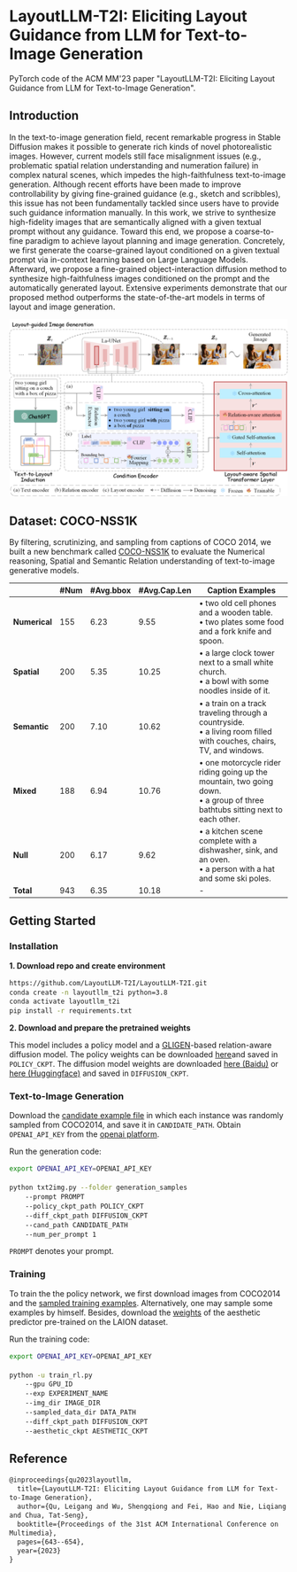 # LayoutLLM-T2I: Eliciting Layout Guidance from LLM for Text-to-Image Generation

PyTorch code of the ACM MM'23 paper "LayoutLLM-T2I: Eliciting Layout Guidance from LLM for Text-to-Image Generation". 

## Introduction

In the text-to-image generation field, recent remarkable progress in Stable Diffusion makes it possible to generate rich kinds of novel photorealistic images. However, current models still face misalignment issues (e.g., problematic spatial relation understanding and numeration failure) in complex natural scenes, which impedes the high-faithfulness text-to-image generation. Although recent efforts have been made to improve controllability by giving fine-grained guidance (e.g., sketch and scribbles), this issue has not been fundamentally tackled since users have to provide such guidance information manually. In this work, we  strive to synthesize high-fidelity images that are semantically aligned with a given textual prompt without any guidance. Toward this end, we propose a coarse-to-fine paradigm to achieve layout planning and image generation. Concretely, we first generate the coarse-grained layout conditioned on a given textual prompt via in-context learning based on Large Language Models. Afterward, we propose a fine-grained object-interaction diffusion method to synthesize high-faithfulness images conditioned on the prompt and the automatically generated layout. Extensive experiments demonstrate that our proposed method outperforms the state-of-the-art models in terms of layout and image generation.

![model](/assets/framework.png)

## Dataset: COCO-NSS1K

By filtering, scrutinizing, and sampling from captions of COCO 2014, we built a new benchmark called [COCO-NSS1K](https://github.com/LayoutLLM-T2I/LayoutLLM-T2I/tree/main/data) to evaluate the Numerical reasoning, Spatial and Semantic Relation understanding of text-to-image generative models. 

|               | #Num | #Avg.bbox | #Avg.Cap.Len | Caption Examples                                             |
| ------------- | ---- | --------- | ------------ | ------------------------------------------------------------ |
| **Numerical** | 155  | 6.23      | 9.55         | • two old cell phones and a wooden table. <br />• two plates some food and a fork knife and spoon. |
| **Spatial**   | 200  | 5.35      | 10.25        | • a large clock tower next to a small white church.<br />• a bowl with some noodles inside of it. |
| **Semantic**  | 200  | 7.10      | 10.62        | • a train on a track traveling through a countryside.<br />• a living room filled with couches, chairs, TV, and windows. |
| **Mixed**     | 188  | 6.94      | 10.76        | • one motorcycle rider riding going up the mountain, two going down.<br />• a group of three bathtubs sitting next to each other. |
| **Null**      | 200  | 6.17      | 9.62         | • a kitchen scene complete with a dishwasher, sink, and an oven.<br />• a person with a hat and some ski poles. |
| **Total**     | 943  | 6.35      | 10.18        | -                                                            |

## Getting Started

### Installation

**1. Download repo and create environment**

```bash
https://github.com/LayoutLLM-T2I/LayoutLLM-T2I.git
conda create -n layoutllm_t2i python=3.8
conda activate layoutllm_t2i
pip install -r requirements.txt
```

**2. Download and prepare the pretrained weights**

This model includes a policy model and a [GLIGEN](https://github.com/gligen/GLIGEN)-based relation-aware diffusion model. The policy weights can be downloaded [here](https://drive.google.com/file/d/1t7M-uqgB5GMATJGEe2sM7oZX_ex4EysE/view?usp=sharing)and saved in `POLICY_CKPT`. The diffusion model weights are downloaded [here (Baidu)](https://pan.baidu.com/s/1mHyEljbq45Komzp3Iduw8g?pwd=mzac) or [here (Huggingface)](https://huggingface.co/leigangqu/LayoutLLM-T2I/tree/main) and saved in  `DIFFUSION_CKPT`. 

### Text-to-Image Generation

Download the [candidate example file](https://drive.google.com/file/d/14bZ7bOcLG5P9b6mu_StWOv4MyzBIqbfs/view?usp=sharing) in which each instance was randomly sampled from COCO2014, and save it in `CANDIDATE_PATH`.  Obtain `OPENAI_API_KEY` from the [openai platform](https://platform.openai.com/api-keys). 

Run the generation code: 

```bash
export OPENAI_API_KEY=OPENAI_API_KEY

python txt2img.py --folder generation_samples
    --prompt PROMPT
    --policy_ckpt_path POLICY_CKPT
    --diff_ckpt_path DIFFUSION_CKPT
    --cand_path CANDIDATE_PATH
    --num_per_prompt 1
```

`PROMPT` denotes your prompt. 

### Training

To train the the policy network, we first download images from COCO2014 and the [sampled training examples](https://drive.google.com/file/d/1pVEE9TeV1dpz43sxyek6N0m9C8poO46H/view?usp=sharing). Alternatively, one may sample some examples by himself. Besides, download the [weights](https://github.com/christophschuhmann/improved-aesthetic-predictor/blob/main/sac%2Blogos%2Bava1-l14-linearMSE.pth) of the aesthetic predictor pre-trained on the LAION dataset.  

Run the training code: 

```bash
export OPENAI_API_KEY=OPENAI_API_KEY

python -u train_rl.py
    --gpu GPU_ID
    --exp EXPERIMENT_NAME
    --img_dir IMAGE_DIR
    --sampled_data_dir DATA_PATH
    --diff_ckpt_path DIFFUSION_CKPT 
    --aesthetic_ckpt AESTHETIC_CKPT
```

## Reference

```
@inproceedings{qu2023layoutllm,
  title={LayoutLLM-T2I: Eliciting Layout Guidance from LLM for Text-to-Image Generation},
  author={Qu, Leigang and Wu, Shengqiong and Fei, Hao and Nie, Liqiang and Chua, Tat-Seng},
  booktitle={Proceedings of the 31st ACM International Conference on Multimedia},
  pages={643--654},
  year={2023}
}
```
